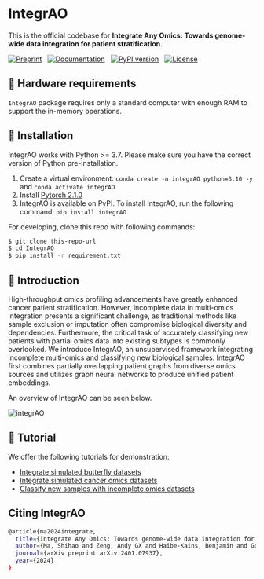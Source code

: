 # IntegrAO
This is the official codebase for **Integrate Any Omics: Towards genome-wide data integration for patient stratification**.

[![Preprint](https://img.shields.io/badge/preprint-available-brightgreen)](https://arxiv.org/abs/2401.07937) &nbsp;
[![Documentation](https://img.shields.io/badge/docs-available-brightgreen)]() &nbsp;
[![PyPI version](https://badge.fury.io/py/integrao.svg)](https://badge.fury.io/py/integrao) &nbsp;
[![License](https://img.shields.io/badge/license-MIT-blue)](https://github.com/bowang-lab/IntegrAO/blob/main/LICENSE)


## 🔨 Hardware requirements
`IntegrAO` package requires only a standard computer with enough RAM to support the in-memory operations.


## 🔨 Installation
IntegrAO works with Python >= 3.7. Please make sure you have the correct version of Python pre-installation.

1. Create a virtual environment:  `conda create -n integrAO python=3.10 -y` and `conda activate integrAO`
2. Install [Pytorch 2.1.0](https://pytorch.org/get-started/locally/)
3. IntegrAO is available on PyPI. To install IntegrAO, run the following command: `pip install integrAO`

For developing, clone this repo with following commands:

```bash
$ git clone this-repo-url
$ cd IntegrAO
$ pip install -r requirement.txt
```


## 🧬 Introduction
High-throughput omics profiling advancements have greatly enhanced cancer patient stratification. However, incomplete data in multi-omics integration presents a significant challenge, as traditional methods like sample exclusion or imputation often compromise biological diversity and dependencies. Furthermore, the critical task of accurately classifying new patients with partial omics data into existing subtypes is commonly overlooked. We introduce IntegrAO, an unsupervised framework integrating incomplete multi-omics and classifying new biological samples. IntegrAO first combines partially overlapping patient graphs from diverse omics sources and utilizes graph neural networks to produce unified patient embeddings.

An overview of IntegrAO can be seen below.

![integrAO](https://github.com/bowang-lab/IntegrAO/blob/main/figures/integrAO_overview.png)

## 📖 Tutorial

We offer the following tutorials for demonstration:

* [Integrate simulated butterfly datasets](https://github.com/bowang-lab/IntegrAO/blob/main/tutorials/simulated_butterfly.ipynb)
* [Integrate simulated cancer omics datasets](https://github.com/bowang-lab/IntegrAO/blob/main/tutorials/simulated_cancer_omics.ipynb)
* [Classify new samples with incomplete omics datasets](https://github.com/bowang-lab/IntegrAO/blob/main/tutorials/cancer_omics_classification.ipynb)

## Citing IntegrAO
```bash
@article{ma2024integrate,
  title={Integrate Any Omics: Towards genome-wide data integration for patient stratification},
  author={Ma, Shihao and Zeng, Andy GX and Haibe-Kains, Benjamin and Goldenberg, Anna and Dick, John E and Wang, Bo},
  journal={arXiv preprint arXiv:2401.07937},
  year={2024}
}
```
